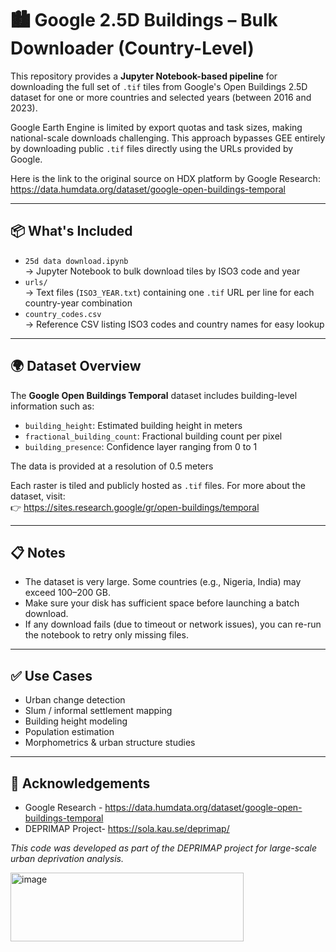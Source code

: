 # 🏙️ Google 2.5D Buildings – Bulk Downloader (Country-Level)

This repository provides a **Jupyter Notebook-based pipeline** for downloading the full set of `.tif` tiles from Google's Open Buildings 2.5D dataset for one or more countries and selected years (between 2016 and 2023).

Google Earth Engine is limited by export quotas and task sizes, making national-scale downloads challenging. This approach bypasses GEE entirely by downloading public `.tif` files directly using the URLs provided by Google.

Here is the link to the original source on HDX platform by Google Research: https://data.humdata.org/dataset/google-open-buildings-temporal

---

## 📦 What's Included

- `25d data download.ipynb`  
  → Jupyter Notebook to bulk download tiles by ISO3 code and year  
- `urls/`  
  → Text files (`ISO3_YEAR.txt`) containing one `.tif` URL per line for each country-year combination  
- `country_codes.csv`  
  → Reference CSV listing ISO3 codes and country names for easy lookup   

---

## 🌍 Dataset Overview

The **Google Open Buildings Temporal** dataset includes building-level information such as:

- `building_height`: Estimated building height in meters  
- `fractional_building_count`: Fractional building count per pixel  
- `building_presence`: Confidence layer ranging from 0 to 1

The data is provided at a resolution of 0.5 meters

Each raster is tiled and publicly hosted as `.tif` files. For more about the dataset, visit:  
👉 https://sites.research.google/gr/open-buildings/temporal

---
## 📋 Notes

- The dataset is very large. Some countries (e.g., Nigeria, India) may exceed 100–200 GB.
- Make sure your disk has sufficient space before launching a batch download.
- If any download fails (due to timeout or network issues), you can re-run the notebook to retry only missing files.
---
## ✅ Use Cases

- Urban change detection
- Slum / informal settlement mapping
- Building height modeling
- Population estimation
- Morphometrics & urban structure studies
  
---

## 🙏 Acknowledgements

- Google Research - https://data.humdata.org/dataset/google-open-buildings-temporal
- DEPRIMAP Project- https://sola.kau.se/deprimap/
  
_This code was developed as part of the DEPRIMAP project for large-scale urban deprivation analysis._

<img width="373" height="110" alt="image" src="https://github.com/user-attachments/assets/a180a6e3-1b60-429d-b0b8-c14a45e4e190" />

